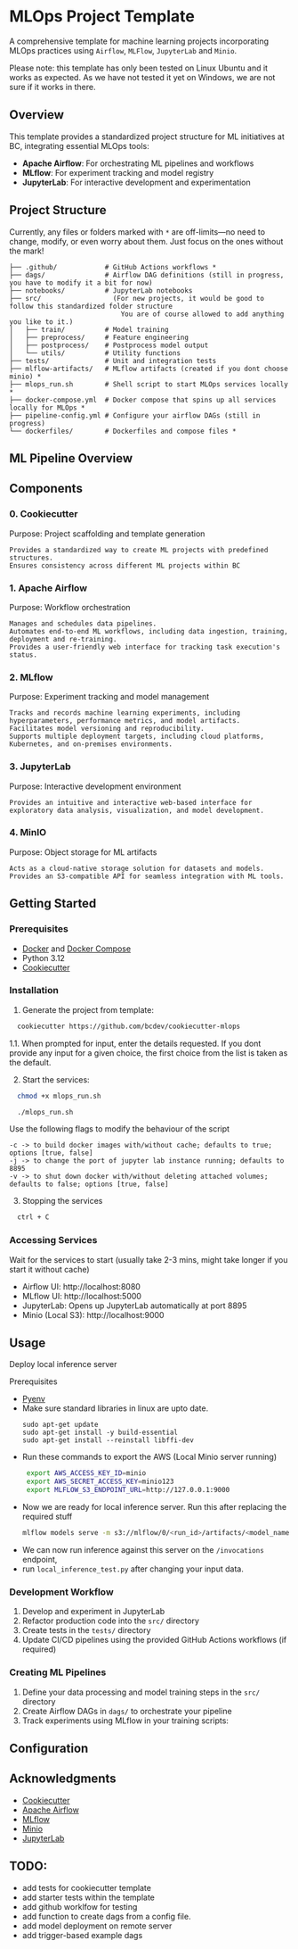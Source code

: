 # MLOps Project Template

A comprehensive template for machine learning projects
incorporating MLOps practices using `Airflow`, `MLFlow`, `JupyterLab` and `Minio`.

Please note: this template has only been tested on Linux Ubuntu and it works as expected.
As we have not tested it yet on Windows, we are not sure if it works in there.

## Overview

This template provides a standardized project structure for ML initiatives at BC,
integrating essential MLOps tools:
- **Apache Airflow**: For orchestrating ML pipelines and workflows
- **MLflow**: For experiment tracking and model registry
- **JupyterLab**: For interactive development and experimentation

## Project Structure

Currently, any files or folders marked with `*` are off-limits—no need to change, modify, 
or even worry about them. Just focus on the ones without the mark!
```
├── .github/            # GitHub Actions workflows *
├── dags/               # Airflow DAG definitions (still in progress, you have to modify it a bit for now)
├── notebooks/          # JupyterLab notebooks
├── src/                  (For new projects, it would be good to follow this standardized folder structure
                            You are of course allowed to add anything you like to it.)
│   ├── train/          # Model training
│   ├── preprocess/     # Feature engineering
│   ├── postprocess/    # Postprocess model output
│   └── utils/          # Utility functions
├── tests/              # Unit and integration tests
├── mlflow-artifacts/   # MLflow artifacts (created if you dont choose minio) *
├── mlops_run.sh        # Shell script to start MLOps services locally *
├── docker-compose.yml  # Docker compose that spins up all services locally for MLOps *
├── pipeline-config.yml # Configure your airflow DAGs (still in progress)
└── dockerfiles/        # Dockerfiles and compose files *
```

## ML Pipeline Overview
## Components

### 0. Cookiecutter
Purpose: Project scaffolding and template generation

    Provides a standardized way to create ML projects with predefined structures.
    Ensures consistency across different ML projects within BC


### 1. Apache Airflow

Purpose: Workflow orchestration

    Manages and schedules data pipelines.
    Automates end-to-end ML workflows, including data ingestion, training, deployment and re-training.
    Provides a user-friendly web interface for tracking task execution's status.

### 2. MLflow

Purpose: Experiment tracking and model management

    Tracks and records machine learning experiments, including hyperparameters, performance metrics, and model artifacts.
    Facilitates model versioning and reproducibility.
    Supports multiple deployment targets, including cloud platforms, Kubernetes, and on-premises environments.

### 3. JupyterLab

Purpose: Interactive development environment

    Provides an intuitive and interactive web-based interface for exploratory data analysis, visualization, and model development.

### 4. MinIO

Purpose: Object storage for ML artifacts

    Acts as a cloud-native storage solution for datasets and models.
    Provides an S3-compatible API for seamless integration with ML tools.

## Getting Started

### Prerequisites

- [Docker](https://docs.docker.com/engine/install/) and [Docker Compose](https://docs.docker.com/compose/install/)
- Python 3.12
- [Cookiecutter](https://cookiecutter.readthedocs.io/en/stable/installation.html#install-cookiecutter)

### Installation

1. Generate the project from template:
```bash
  cookiecutter https://github.com/bcdev/cookiecutter-mlops
```

1.1. When prompted for input, enter the details requested. If you dont provide any 
input for a given choice, the first choice from the list is taken as the default.

2. Start the services:
```bash
  chmod +x mlops_run.sh
```
```bash
  ./mlops_run.sh 
```
Use the following flags to modify the behaviour of the script
```commandline
-c -> to build docker images with/without cache; defaults to true; options [true, false]
-j -> to change the port of jupyter lab instance running; defaults to 8895
-v -> to shut down docker with/without deleting attached volumes; defaults to false; options [true, false]
```

3. Stopping the services
```bash
  ctrl + C
```

### Accessing Services

Wait for the services to start (usually take 2-3 mins, might take longer if you start it without cache)

- Airflow UI: http://localhost:8080
- MLflow UI: http://localhost:5000
- JupyterLab: Opens up JupyterLab automatically at port 8895
- Minio (Local S3): http://localhost:9000

## Usage

Deploy local inference server

Prerequisites

- [Pyenv](https://github.com/pyenv/pyenv-installer)
- Make sure standard libraries in linux are upto date.
  ```
  sudo apt-get update
  sudo apt-get install -y build-essential
  sudo apt-get install --reinstall libffi-dev
  ```
- Run these commands to export the AWS (Local Minio server running)
  ```bash
   export AWS_ACCESS_KEY_ID=minio 
   export AWS_SECRET_ACCESS_KEY=minio123
   export MLFLOW_S3_ENDPOINT_URL=http://127.0.0.1:9000
  ```
- Now we are ready for local inference server. Run this after replacing the required stuff
    ```bash
    mlflow models serve -m s3://mlflow/0/<run_id>/artifacts/<model_name> -h 0.0.0.0 -p 3333
    ```
- We can now run inference against this server on the `/invocations` endpoint,
- run `local_inference_test.py` after changing your input data.


### Development Workflow

1. Develop and experiment in JupyterLab
2. Refactor production code into the `src/` directory
3. Create tests in the `tests/` directory
4. Update CI/CD pipelines using the provided GitHub Actions workflows (if required)

### Creating ML Pipelines

1. Define your data processing and model training steps in the `src/` directory
2. Create Airflow DAGs in `dags/` to orchestrate your pipeline
3. Track experiments using MLflow in your training scripts:


## Configuration


## Acknowledgments

- [Cookiecutter](https://github.com/cookiecutter/cookiecutter)
- [Apache Airflow](https://airflow.apache.org/)
- [MLflow](https://mlflow.org/)
- [Minio](https://min.io/docs/minio/container/index.html)
- [JupyterLab](https://jupyterlab.readthedocs.io/)


## TODO:
- add tests for cookiecutter template
- add starter tests within the template
- add github worklfow for testing
- add function to create dags from a config file.
- add model deployment on remote server
- add trigger-based example dags